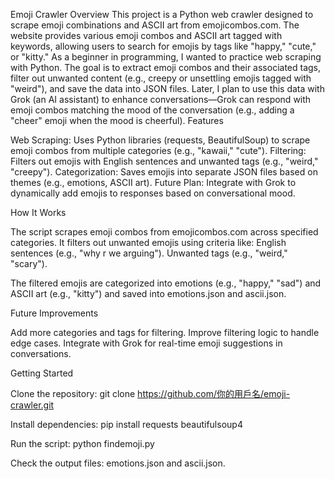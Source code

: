 Emoji Crawler
Overview
This project is a Python web crawler designed to scrape emoji combinations and ASCII art from emojicombos.com. The website provides various emoji combos and ASCII art tagged with keywords, allowing users to search for emojis by tags like "happy," "cute," or "kitty."
As a beginner in programming, I wanted to practice web scraping with Python. The goal is to extract emoji combos and their associated tags, filter out unwanted content (e.g., creepy or unsettling emojis tagged with "weird"), and save the data into JSON files. Later, I plan to use this data with Grok (an AI assistant) to enhance conversations—Grok can respond with emoji combos matching the mood of the conversation (e.g., adding a "cheer" emoji when the mood is cheerful).
Features

Web Scraping: Uses Python libraries (requests, BeautifulSoup) to scrape emoji combos from multiple categories (e.g., "kawaii," "cute").
Filtering: Filters out emojis with English sentences and unwanted tags (e.g., "weird," "creepy").
Categorization: Saves emojis into separate JSON files based on themes (e.g., emotions, ASCII art).
Future Plan: Integrate with Grok to dynamically add emojis to responses based on conversational mood.

How It Works

The script scrapes emoji combos from emojicombos.com across specified categories.
It filters out unwanted emojis using criteria like:
English sentences (e.g., "why r we arguing").
Unwanted tags (e.g., "weird," "scary").


The filtered emojis are categorized into emotions (e.g., "happy," "sad") and ASCII art (e.g., "kitty") and saved into emotions.json and ascii.json.

Future Improvements

Add more categories and tags for filtering.
Improve filtering logic to handle edge cases.
Integrate with Grok for real-time emoji suggestions in conversations.

Getting Started

Clone the repository:
git clone https://github.com/你的用戶名/emoji-crawler.git


Install dependencies:
pip install requests beautifulsoup4


Run the script:
python findemoji.py


Check the output files: emotions.json and ascii.json.


